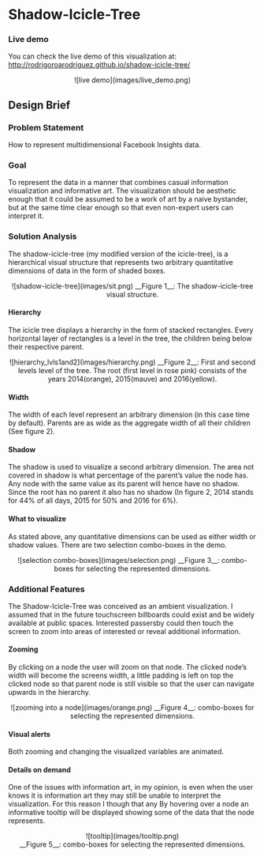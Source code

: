 # Shadow-Icicle-Tree
### Live demo
You can check the live demo of this visualization at:
<http://rodrigoroarodriguez.github.io/shadow-icicle-tree/>

<center>![live demo](images/live_demo.png)</center>

## Design Brief
### Problem Statement
How to represent multidimensional Facebook Insights data.

### Goal
To represent the data in a manner that combines casual information visualization and informative art. The visualization should be aesthetic enough that it could be assumed to be a work of art by a naive bystander, but at the same time clear enough so that even non-expert users can interpret it.

### Solution Analysis
The shadow-icicle-tree (my modified version of the icicle-tree), is a hierarchical visual structure that represents two arbitrary quantitative dimensions of data in the form of shaded boxes.

<center>
 ![shadow-icicle-tree](images/sit.png)
__Figure 1__: The shadow-icicle-tree visual structure.
</center>

#### Hierarchy
The icicle tree displays a hierarchy in the form of stacked rectangles. Every horizontal layer of rectangles is a level in the tree, the children being below their respective parent.

 <center>
 ![hierarchy_lvls1and2](images/hierarchy.png)
__Figure 2__: First and second levels level of the tree. The root (first level in rose pink) consists of the years 2014(orange), 2015(mauve) and 2016(yellow).
</center>

#### Width
The width of each level represent an arbitrary dimension (in this case time by default). Parents are as wide as the aggregate width of all their children (See figure 2).

#### Shadow
The shadow is used to visualize a second arbitrary dimension. The area not covered in shadow is what percentage of the parent’s value the node has. Any node with the same value as its parent will hence have no shadow. Since the root has no parent it also has no shadow (In figure 2, 2014 stands for 44% of all days, 2015 for 50% and 2016 for 6%).

#### What to visualize
As stated above, any quantitative dimensions can be used as either width or shadow values. There are two selection combo-boxes in the demo.

<center>
 ![selection combo-boxes](images/selection.png)
__Figure 3__: combo-boxes for selecting the represented dimensions.
</center>

### Additional Features
The Shadow-Icicle-Tree was conceived as an ambient visualization. I assumed that in the future touchscreen billboards could exist and be widely available at public spaces. Interested passersby could then touch the screen to zoom into areas of interested or reveal additional information.

#### Zooming
By clicking on a node the user will zoom on that node. The clicked node’s width will become the screens width, a little padding is left on top the clicked node so that parent node is still visible so that the user can navigate upwards in the hierarchy.

<center>
![zooming into a node](images/orange.png)
__Figure 4__: combo-boxes for selecting the represented dimensions.
</center>

#### Visual alerts
Both zooming and changing the visualized variables are animated.

#### Details on demand
One of the issues with information art, in my opinion, is even when the user knows it is information art they may still be unable to interpret the visualization. For this reason I though that any
By hovering over a node an informative tooltip will be displayed  showing some of the data that the node represents.

<center>
![tooltip](images/tooltip.png)</br>
__Figure 5__: combo-boxes for selecting the represented dimensions.
</center>
